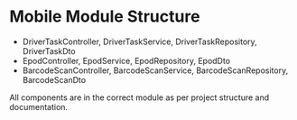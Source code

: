 # Mobile Module Structure

- DriverTaskController, DriverTaskService, DriverTaskRepository, DriverTaskDto
- EpodController, EpodService, EpodRepository, EpodDto
- BarcodeScanController, BarcodeScanService, BarcodeScanRepository, BarcodeScanDto

All components are in the correct module as per project structure and documentation.
